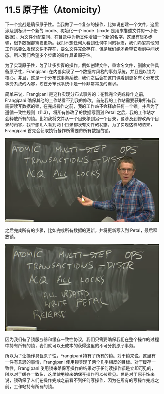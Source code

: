 # 11.5 原子性（Atomicity）

下一个挑战是确保原子性。当我做了一个复杂的操作，比如说创建一个文件，这里涉及到标识一个新的 inode、初始化一个 inode（inode 是用来描述文件的一小份数据）、为文件分配空间、在目录中为新文件增加一个新的名字，这里有很多步骤，很多数据都需要更新。我们不想任何人看到任何中间的状态，我们希望其他的工作站要么发现文件不存在，要么文件完全存在，但是我们绝不希望它看到中间状态。所以我们希望多个步骤的操作具备原子性。

为了实现原子性，为了让多步骤的操作，例如创建文件，重命名文件，删除文件具备原子性，Frangipani 在内部实现了一个数据库风格的事务系统，并且是以锁为核心。并且，这是一个分布式事务系统，我们之后会在这门课看到更多有关分布式事务系统的内容，它在分布式系统中是一种非常常见的需求。

简单来说，Frangipani 是这样实现分布式事务的：在我完全完成操作之前，Frangipani 确保其他的工作站看不到我的修改。首先我的工作站需要获取所有我需要读写数据的锁，在完成操作之前，我的工作站不会释放任何一个锁。并且为了遵循一致性规则（11.3），将所有修改了的数据写回到 Petal 之后，我的工作站才会释放所有的锁。比如我将文件从一个目录移到另一个目录，这涉及到修改两个目录的内容，我不想让人看到两个目录都没有文件的状态。为了实现这样的结果，Frangipani 首先会获取执行操作所需要的所有数据的锁，

![](<../assets/image (393).png>)

之后完成所有的步骤，比如完成所有数据的更新，并将更新写入到 Petal，最后释放锁。

![](<../assets/image (394).png>)

因为我们有了锁服务器和缓存一致性协议，我们只需要确保我们在整个操作的过程中持有所有的锁，我们就可以无成本的获得这里的不可分割原子事务。

所以为了让操作具备原子性，Frangipani 持有了所有的锁。对于锁来说，这里有一件有意思的事情，Frangipani 使用锁实现了两个几乎相反的目标。对于缓存一致性，Frangipani 使用锁来确保写操作的结果对于任何读操作都是立即可见的，所以对于缓存一致性，这里使用锁来确保写操作可以被看见。但是对于原子性来说，锁确保了人们在操作完成之前看不到任何写操作，因为在所有的写操作完成之前，工作站持有所有的锁。
